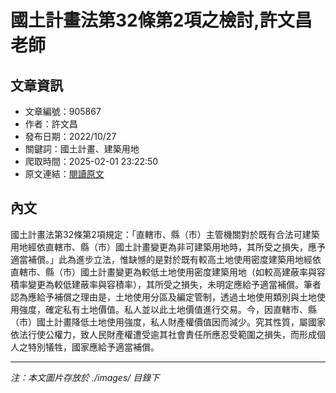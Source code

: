 # 國土計畫法第32條第2項之檢討,許文昌老師

## 文章資訊
- 文章編號：905867
- 作者：許文昌
- 發布日期：2022/10/27
- 關鍵詞：國土計畫、建築用地
- 爬取時間：2025-02-01 23:22:50
- 原文連結：[閱讀原文](https://real-estate.get.com.tw/Columns/detail.aspx?no=905867)

## 內文


國土計畫法第32條第2項規定：「直轄市、縣（市）主管機關對於既有合法可建築用地經依直轄市、縣（市）國土計畫變更為非可建築用地時，其所受之損失，應予適當補償。」此為進步立法，惟缺憾的是對於既有較高土地使用密度建築用地經依直轄市、縣（市）國土計畫變更為較低土地使用密度建築用地（如較高建蔽率與容積率變更為較低建蔽率與容積率），其所受之損失，未明定應給予適當補償。筆者認為應給予補償之理由是，土地使用分區及編定管制，透過土地使用類別與土地使用強度，確定私有土地價值。私人並以此土地價值進行交易。今，因直轄市、縣（市）國土計畫降低土地使用強度，私人財產權價值因而減少。究其性質，屬國家依法行使公權力，致人民財產權遭受逾其社會責任所應忍受範圍之損失，而形成個人之特別犠牲，國家應給予適當補償。

---
*注：本文圖片存放於 ./images/ 目錄下*

